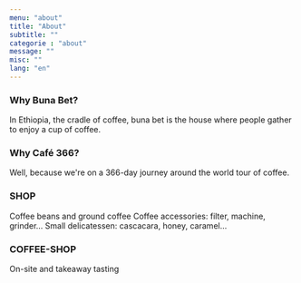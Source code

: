 ```yaml
---
menu: "about"
title: "About"
subtitle: ""
categorie : "about"
message: ""
misc: ""
lang: "en"
---
```

### Why Buna Bet?
In Ethiopia, the cradle of coffee, buna bet is the house where people gather to enjoy a cup of coffee.

### Why Café 366?
Well, because we're on a 366-day journey around the world tour of coffee.

### SHOP
Coffee beans and ground coffee
Coffee accessories: filter, machine, grinder...
Small delicatessen: cascacara, honey, caramel...

### COFFEE-SHOP
On-site and takeaway tasting
